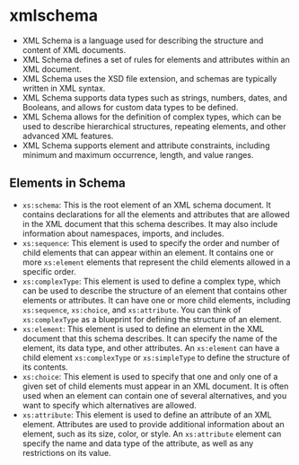 # xmlschema

- XML Schema is a language used for describing the structure and content of XML documents.
- XML Schema defines a set of rules for elements and attributes within an XML document.
- XML Schema uses the XSD file extension, and schemas are typically written in XML syntax.
- XML Schema supports data types such as strings, numbers, dates, and Booleans, and allows for custom data types to be defined.
- XML Schema allows for the definition of complex types, which can be used to describe hierarchical structures, repeating elements, and other advanced XML features.
- XML Schema supports element and attribute constraints, including minimum and maximum occurrence, length, and value ranges.

## Elements in Schema 

- `xs:schema`: This is the root element of an XML schema document. It contains declarations for all the elements and attributes that are allowed in the XML document that this schema describes. It may also include information about namespaces, imports, and includes.
- `xs:sequence`: This element is used to specify the order and number of child elements that can appear within an element. It contains one or more `xs:element` elements that represent the child elements allowed in a specific order.
- `xs:complexType`: This element is used to define a complex type, which can be used to describe the structure of an element that contains other elements or attributes. It can have one or more child elements, including `xs:sequence`, `xs:choice`, and `xs:attribute`. You can think of `xs:complexType` as a blueprint for defining the structure of an element.
- `xs:element`: This element is used to define an element in the XML document that this schema describes. It can specify the name of the element, its data type, and other attributes. An `xs:element` can have a child element `xs:complexType` or `xs:simpleType` to define the structure of its contents.
- `xs:choice`: This element is used to specify that one and only one of a given set of child elements must appear in an XML document. It is often used when an element can contain one of several alternatives, and you want to specify which alternatives are allowed. 
- `xs:attribute`: This element is used to define an attribute of an XML element. Attributes are used to provide additional information about an element, such as its size, color, or style. An `xs:attribute` element can specify the name and data type of the attribute, as well as any restrictions on its value. 